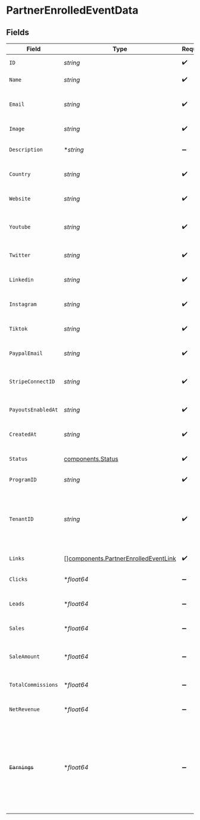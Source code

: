 # PartnerEnrolledEventData


## Fields

| Field                                                                                                                                                                                               | Type                                                                                                                                                                                                | Required                                                                                                                                                                                            | Description                                                                                                                                                                                         |
| --------------------------------------------------------------------------------------------------------------------------------------------------------------------------------------------------- | --------------------------------------------------------------------------------------------------------------------------------------------------------------------------------------------------- | --------------------------------------------------------------------------------------------------------------------------------------------------------------------------------------------------- | --------------------------------------------------------------------------------------------------------------------------------------------------------------------------------------------------- |
| `ID`                                                                                                                                                                                                | *string*                                                                                                                                                                                            | :heavy_check_mark:                                                                                                                                                                                  | The partner's unique ID on Dub.                                                                                                                                                                     |
| `Name`                                                                                                                                                                                              | *string*                                                                                                                                                                                            | :heavy_check_mark:                                                                                                                                                                                  | The partner's full legal name.                                                                                                                                                                      |
| `Email`                                                                                                                                                                                             | *string*                                                                                                                                                                                            | :heavy_check_mark:                                                                                                                                                                                  | The partner's email address. Should be a unique value across Dub.                                                                                                                                   |
| `Image`                                                                                                                                                                                             | *string*                                                                                                                                                                                            | :heavy_check_mark:                                                                                                                                                                                  | The partner's avatar image.                                                                                                                                                                         |
| `Description`                                                                                                                                                                                       | **string*                                                                                                                                                                                           | :heavy_minus_sign:                                                                                                                                                                                  | A brief description of the partner and their background.                                                                                                                                            |
| `Country`                                                                                                                                                                                           | *string*                                                                                                                                                                                            | :heavy_check_mark:                                                                                                                                                                                  | The partner's country (required for tax purposes).                                                                                                                                                  |
| `Website`                                                                                                                                                                                           | *string*                                                                                                                                                                                            | :heavy_check_mark:                                                                                                                                                                                  | The partner's website URL (including the https protocol).                                                                                                                                           |
| `Youtube`                                                                                                                                                                                           | *string*                                                                                                                                                                                            | :heavy_check_mark:                                                                                                                                                                                  | The partner's YouTube channel username (e.g. `johndoe`).                                                                                                                                            |
| `Twitter`                                                                                                                                                                                           | *string*                                                                                                                                                                                            | :heavy_check_mark:                                                                                                                                                                                  | The partner's Twitter username (e.g. `johndoe`).                                                                                                                                                    |
| `Linkedin`                                                                                                                                                                                          | *string*                                                                                                                                                                                            | :heavy_check_mark:                                                                                                                                                                                  | The partner's LinkedIn username (e.g. `johndoe`).                                                                                                                                                   |
| `Instagram`                                                                                                                                                                                         | *string*                                                                                                                                                                                            | :heavy_check_mark:                                                                                                                                                                                  | The partner's Instagram username (e.g. `johndoe`).                                                                                                                                                  |
| `Tiktok`                                                                                                                                                                                            | *string*                                                                                                                                                                                            | :heavy_check_mark:                                                                                                                                                                                  | The partner's TikTok username (e.g. `johndoe`).                                                                                                                                                     |
| `PaypalEmail`                                                                                                                                                                                       | *string*                                                                                                                                                                                            | :heavy_check_mark:                                                                                                                                                                                  | The partner's PayPal email (for receiving payouts via PayPal).                                                                                                                                      |
| `StripeConnectID`                                                                                                                                                                                   | *string*                                                                                                                                                                                            | :heavy_check_mark:                                                                                                                                                                                  | The partner's Stripe Connect ID (for receiving payouts via Stripe).                                                                                                                                 |
| `PayoutsEnabledAt`                                                                                                                                                                                  | *string*                                                                                                                                                                                            | :heavy_check_mark:                                                                                                                                                                                  | The date when the partner enabled payouts.                                                                                                                                                          |
| `CreatedAt`                                                                                                                                                                                         | *string*                                                                                                                                                                                            | :heavy_check_mark:                                                                                                                                                                                  | The date when the partner was created on Dub.                                                                                                                                                       |
| `Status`                                                                                                                                                                                            | [components.Status](../../models/components/status.md)                                                                                                                                              | :heavy_check_mark:                                                                                                                                                                                  | The status of the partner's enrollment in the program.                                                                                                                                              |
| `ProgramID`                                                                                                                                                                                         | *string*                                                                                                                                                                                            | :heavy_check_mark:                                                                                                                                                                                  | The program's unique ID on Dub.                                                                                                                                                                     |
| `TenantID`                                                                                                                                                                                          | *string*                                                                                                                                                                                            | :heavy_check_mark:                                                                                                                                                                                  | The partner's unique ID within your database. Can be useful for associating the partner with a user in your database and retrieving/update their data in the future.                                |
| `Links`                                                                                                                                                                                             | [][components.PartnerEnrolledEventLink](../../models/components/partnerenrolledeventlink.md)                                                                                                        | :heavy_check_mark:                                                                                                                                                                                  | The partner's referral links in this program.                                                                                                                                                       |
| `Clicks`                                                                                                                                                                                            | **float64*                                                                                                                                                                                          | :heavy_minus_sign:                                                                                                                                                                                  | The total number of clicks on the partner's links.                                                                                                                                                  |
| `Leads`                                                                                                                                                                                             | **float64*                                                                                                                                                                                          | :heavy_minus_sign:                                                                                                                                                                                  | The total number of leads generated by the partner's links.                                                                                                                                         |
| `Sales`                                                                                                                                                                                             | **float64*                                                                                                                                                                                          | :heavy_minus_sign:                                                                                                                                                                                  | The total number of sales generated by the partner's links.                                                                                                                                         |
| `SaleAmount`                                                                                                                                                                                        | **float64*                                                                                                                                                                                          | :heavy_minus_sign:                                                                                                                                                                                  | The total amount of sales (in cents) generated by the partner's links.                                                                                                                              |
| `TotalCommissions`                                                                                                                                                                                  | **float64*                                                                                                                                                                                          | :heavy_minus_sign:                                                                                                                                                                                  | The total commissions paid to the partner for their referrals.                                                                                                                                      |
| `NetRevenue`                                                                                                                                                                                        | **float64*                                                                                                                                                                                          | :heavy_minus_sign:                                                                                                                                                                                  | The total net revenue generated by the partner.                                                                                                                                                     |
| ~~`Earnings`~~                                                                                                                                                                                      | **float64*                                                                                                                                                                                          | :heavy_minus_sign:                                                                                                                                                                                  | : warning: ** DEPRECATED **: This will be removed in a future release, please migrate away from it as soon as possible.<br/><br/>DEPRECATED: The total earnings/commissions accrued by the partner's links. |